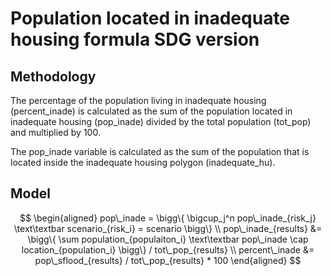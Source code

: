 # Population located in inadequate housing formula SDG version

## Methodology

The percentage of the population living in inadequate housing (percent_inade) is calculated as the sum of the population located in inadequate housing  (pop_inade) divided by the total population (tot_pop) and multiplied by 100.

The pop_inade variable is calculated as the sum of the population that is located inside the inadequate housing polygon (inadequate_hu).

## Model

```math

\begin{aligned}

pop\_inade = \bigg\{ \bigcup_j^n pop\_inade_{risk_j} \text\textbar scenario_{risk_i} = scenario \bigg\}

\\

pop\_inade_{results} &= \bigg\{ \sum population_{populaiton_i} \text\textbar pop\_inade \cap location_{population_i} \bigg\} / tot\_pop_{results}

\\

percent\_inade &= pop\_sflood_{results} / tot\_pop_{results} * 100


\end{aligned}

```
